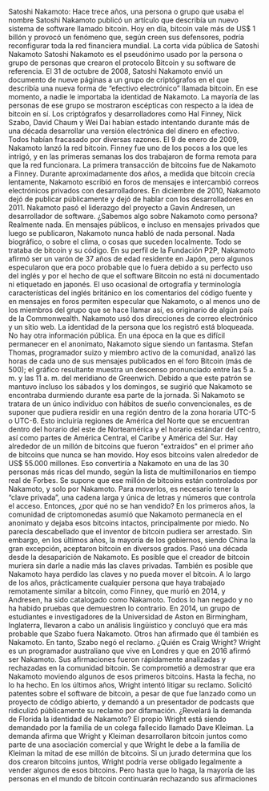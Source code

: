 Satoshi Nakamoto:
Hace trece años, una persona o grupo que usaba el nombre Satoshi Nakamoto publicó 
un artículo que describía un nuevo sistema de software llamado bitcoin. Hoy en día, 
bitcoin vale más de US$ 1 billón y provocó un fenómeno que, según creen sus 
defensores, podría reconfigurar toda la red financiera mundial.
La corta vida pública de Satoshi Nakamoto
Satoshi Nakamoto es el pseudónimo usado por la persona o grupo de personas que 
crearon el protocolo Bitcoin y su software de referencia.
El 31 de octubre de 2008, Satoshi Nakamoto envió un documento de nueve páginas a 
un grupo de criptógrafos en el que describía una nueva forma de “efectivo electrónico” 
llamada bitcoin.
En ese momento, a nadie le importaba la identidad de Nakamoto. La mayoría de las 
personas de ese grupo se mostraron escépticas con respecto a la idea de bitcoin en sí.
Los criptógrafos y desarrolladores como Hal Finney, Nick Szabo, David Chaum y Wei 
Dai habían estado intentando durante más de una década desarrollar una versión 
electrónica del dinero en efectivo. Todos habían fracasado por diversas razones.
El 9 de enero de 2009, Nakamoto lanzó la red bitcoin. Finney fue uno de los pocos a los 
que les intrigó, y en las primeras semanas los dos trabajaron de forma remota para 
que la red funcionara. La primera transacción de bitcoins fue de Nakamoto a Finney.
Durante aproximadamente dos años, a medida que bitcoin crecía lentamente, 
Nakamoto escribió en foros de mensajes e intercambió correos electrónicos privados 
con desarrolladores. En diciembre de 2010, Nakamoto dejó de publicar públicamente y 
dejó de hablar con los desarrolladores en 2011. Nakamoto pasó el liderazgo del 
proyecto a Gavin Andresen, un desarrollador de software.
¿Sabemos algo sobre Nakamoto como persona?
Realmente nada. En mensajes públicos, e incluso en mensajes privados que luego se 
publicaron, Nakamoto nunca habló de nada personal. Nada biográfico, o sobre el 
clima, o cosas que suceden localmente. Todo se trataba de bitcoin y su código.
En su perfil de la Fundación P2P, Nakamoto afirmó ser un varón de 37 años de edad 
residente en Japón, pero algunos especularon que era poco probable que lo fuera 
debido a su perfecto uso del inglés y por el hecho de que el software Bitcoin no está ni 
documentado ni etiquetado en japonés.
El uso ocasional de ortografía y terminología características del inglés británico en los 
comentarios del código fuente y en mensajes en foros permiten especular que 
Nakamoto, o al menos uno de los miembros del grupo que se hace llamar así, es 
originario de algún país de la Commonwealth.
Nakamoto usó dos direcciones de correo electrónico y un sitio web. La identidad de la 
persona que los registró está bloqueada.
No hay otra información pública. En una época en la que es difícil permanecer en el 
anonimato, Nakamoto sigue siendo un fantasma.
Stefan Thomas, programador suizo y miembro activo de la comunidad, analizó las 
horas de cada uno de sus mensajes publicados en el foro Bitcoin (más de 500); el 
gráfico resultante muestra un descenso pronunciado entre las 5 a. m. y las 11 a. m. 
del meridiano de Greenwich. Debido a que este patrón se mantuvo incluso los sábados 
y los domingos, se sugirió que Nakamoto se encontraba durmiendo durante esa parte 
de la jornada.
Si Nakamoto se tratara de un único individuo con hábitos de sueño convencionales, es 
de suponer que pudiera residir en una región dentro de la zona horaria UTC-5 o UTC-6. 
Esto incluiría regiones de América del Norte que se encuentran dentro del horario del 
este de Norteamérica y el horario estándar del centro, así como partes de América 
Central, el Caribe y América del Sur.
Hay alrededor de un millón de bitcoins que fueron "extraídos" en el primer año de 
bitcoins que nunca se han movido.
Hoy esos bitcoins valen alrededor de US$ 55.000 millones. Eso convertiría a Nakamoto 
en una de las 30 personas más ricas del mundo, según la lista de multimillonarios en 
tiempo real de Forbes.
Se supone que ese millón de bitcoins están controlados por Nakamoto, y solo por 
Nakamoto. Para moverlos, es necesario tener la “clave privada”, una cadena larga y 
única de letras y números que controla el acceso.
Entonces, ¿por qué no se han vendido?
En los primeros años, la comunidad de criptomonedas asumió que Nakamoto 
permanecía en el anonimato y dejaba esos bitcoins intactos, principalmente por 
miedo. No parecía descabellado que el inventor de bitcoin pudiera ser arrestado. Sin 
embargo, en los últimos años, la mayoría de los gobiernos, siendo China la gran 
excepción, aceptaron bitcoin en diversos grados.
Pasó una década desde la desaparición de Nakamoto. Es posible que el creador de
bitcoin muriera sin darle a nadie más las claves privadas. También es posible que 
Nakamoto haya perdido las claves y no pueda mover el bitcoin.
A lo largo de los años, prácticamente cualquier persona que haya trabajado 
remotamente similar a bitcoin, como Finney, que murió en 2014, y Andresen, ha sido 
catalogado como Nakamoto. Todos lo han negado y no ha habido pruebas que 
demuestren lo contrario.
En 2014, un grupo de estudiantes e investigadores de la Universidad de Aston en 
Birmingham, Inglaterra, llevaron a cabo un análisis lingüístico y concluyó que era más 
probable que Szabo fuera Nakamoto. Otros han afirmado que él también es 
Nakamoto. En tanto, Szabo negó el reclamo.
¿Quién es Craig Wright?
Wright es un programador australiano que vive en Londres y que en 2016 afirmó ser 
Nakamoto. Sus afirmaciones fueron rápidamente analizadas y rechazadas en la 
comunidad bitcoin. Se comprometió a demostrar que era Nakamoto moviendo 
algunos de esos primeros bitcoins. Hasta la fecha, no lo ha hecho.
En los últimos años, Wright intentó litigar su reclamo. Solicitó patentes sobre el 
software de bitcoin, a pesar de que fue lanzado como un proyecto de código abierto, y 
demandó a un presentador de podcasts que ridiculizó públicamente su reclamo por 
difamación.
¿Revelará la demanda de Florida la identidad de Nakamoto?
El propio Wright está siendo demandado por la familia de un colega fallecido llamado 
Dave Kleiman. La demanda afirma que Wright y Kleiman desarrollaron bitcoin juntos 
como parte de una asociación comercial y que Wright le debe a la familia de Kleiman la 
mitad de ese millón de bitcoins.
Si un jurado determina que los dos crearon bitcoins juntos, Wright podría verse 
obligado legalmente a vender algunos de esos bitcoins. Pero hasta que lo haga, la 
mayoría de las personas en el mundo de bitcoin continuarán rechazando sus 
afirmaciones